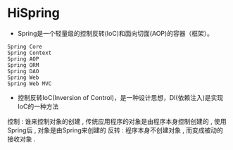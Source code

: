 # HiSpring

+ Spring是一个轻量级的控制反转(IoC)和面向切面(AOP)的容器（框架）。

```
Spring Core
Spring Context
Spring AOP
Spring ORM
Spring DAO
Spring Web
Spring Web MVC
```

+ 控制反转IoC(Inversion of Control)，是一种设计思想，DI(依赖注入)是实现IoC的一种方法

控制 : 谁来控制对象的创建 , 传统应用程序的对象是由程序本身控制创建的 , 使用Spring后 , 对象是由Spring来创建的
反转 : 程序本身不创建对象 , 而变成被动的接收对象 .

